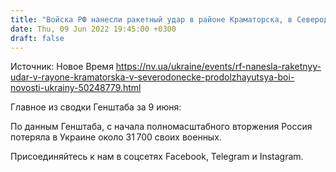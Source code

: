 ```yaml
---
title: "Войска РФ нанесли ракетный удар в районе Краматорска, в Северодонецке продолжаются бои — Генштаб"
date: Thu, 09 Jun 2022 19:45:00 +0300
draft: false
---
```

Источник: Новое Время https://nv.ua/ukraine/events/rf-nanesla-raketnyy-udar-v-rayone-kramatorska-v-severodonecke-prodolzhayutsya-boi-novosti-ukrainy-50248779.html


Главное из сводки Генштаба за 9 июня:

По данным Генштаба, с начала полномасштабного вторжения Россия потеряла в Украине около 31 700 своих военных.

Присоединяйтесь к нам в соцсетях Facebook, Telegram и Instagram.

